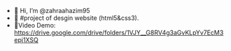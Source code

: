 - 👋 Hi, I’m @zahraahazim95
- 👀 #project of desgin website  (html5&css3).
- 🌱Video Demo:  <https://drive.google.com/drive/folders/1VJY__G8RV4g3aGvKLpYv7EcM3epj1XSQ>

<!---
zahraahazim95/zahraahazim95 is a important know how we degin website in just (html5 & css3 )
in high accurecy and be pretty 
--->
